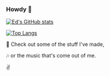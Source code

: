 ### Howdy 👋

<!--
**ed-dickinson/ed-dickinson** is a ✨ _special_ ✨ repository because its `README.md` (this file) appears on your GitHub profile.

Here are some ideas to get you started:

- 🔭 I’m currently working on ...
- 🌱 I’m currently learning ...
- 👯 I’m looking to collaborate on ...
- 🤔 I’m looking for help with ...
- 💬 Ask me about ...
- 📫 How to reach me: ...
- 😄 Pronouns: ...
- ⚡ Fun fact: ...
-->

[![Ed's GitHub stats](https://github-readme-stats.vercel.app/api?username=ed-dickinson&show_icons=true&hide=prs)](https://github.com/anuraghazra/github-readme-stats)

[![Top Langs](https://github-readme-stats.vercel.app/api/top-langs/?username=ed-dickinson&layout=compact&exclude_repo=hi,ed-dickinson.github.io)](https://github.com/anuraghazra/github-readme-stats)

:floppy_disk: Check out some of the stuff I've made,

:notes: or the music that's come out of me.

:v:

